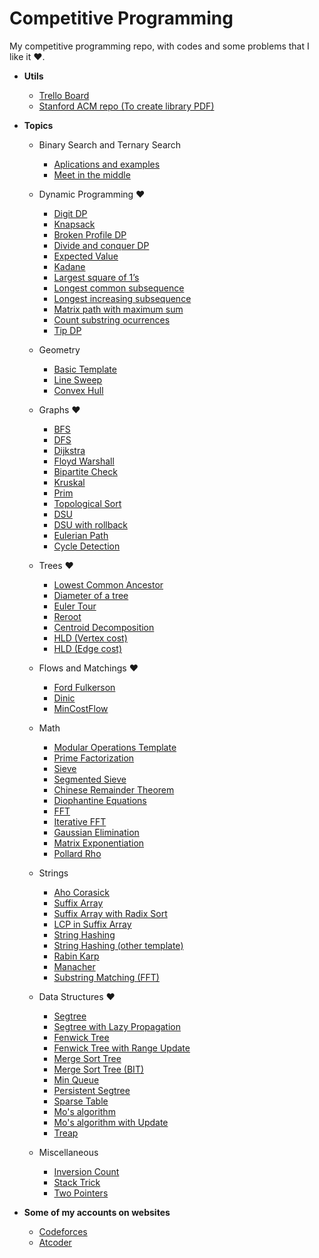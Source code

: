# Competitive Programming

My competitive programming repo, with codes and some problems that I like it :heart:.

- **Utils**

  - [Trello Board](https://trello.com/b/o82WwA0k/competitive-programming)
  - [Stanford ACM repo (To create library PDF)](https://github.com/jaehyunp/stanfordacm)

- **Topics**

  - Binary Search and Ternary Search

    - [Aplications and examples](https://github.com/jonh14lk/Competitive_Programming/blob/master/Binary%20Search%20and%20Ternary%20Search/Aplications.cpp)
    - [Meet in the middle](https://github.com/jonh14lk/Competitive_Programming/blob/master/Binary%20Search%20and%20Ternary%20Search/meetinthemiddle.cpp)

  - Dynamic Programming :heart:

    - [Digit DP](https://github.com/jonh14lk/Competitive_Programming/blob/master/Dynamic%20programming%20and%20common%20problems/Digitdp.cpp)
    - [Knapsack](https://github.com/jonh14lk/Competitive_Programming/blob/master/Dynamic%20programming%20and%20common%20problems/Knapsack.cpp)
    - [Broken Profile DP](https://github.com/jonh14lk/Competitive_Programming/blob/master/Dynamic%20programming%20and%20common%20problems/broken_profile.cpp)
    - [Divide and conquer DP](https://github.com/jonh14lk/Competitive_Programming/blob/master/Dynamic%20programming%20and%20common%20problems/divideandconquer.cpp)
    - [Expected Value](https://github.com/jonh14lk/Competitive_Programming/blob/master/Dynamic%20programming%20and%20common%20problems/expected_value.cpp)
    - [Kadane](https://github.com/jonh14lk/Competitive_Programming/blob/master/Dynamic%20programming%20and%20common%20problems/largest-sum-contiguous-subarray.cpp)
    - [Largest square of 1’s](https://github.com/jonh14lk/Competitive_Programming/blob/master/Dynamic%20programming%20and%20common%20problems/largest_square.cpp)
    - [Longest common subsequence](https://github.com/jonh14lk/Competitive_Programming/blob/master/Dynamic%20programming%20and%20common%20problems/lcs.cpp)
    - [Longest increasing subsequence](https://github.com/jonh14lk/Competitive_Programming/blob/master/Dynamic%20programming%20and%20common%20problems/lis.cpp)
    - [Matrix path with maximum sum](https://github.com/jonh14lk/Competitive_Programming/blob/master/Dynamic%20programming%20and%20common%20problems/max_matrix_path.cpp)
    - [Count substring ocurrences](https://github.com/jonh14lk/Competitive_Programming/blob/master/Dynamic%20programming%20and%20common%20problems/subsequences_string.cpp)
    - [Tip DP](https://github.com/jonh14lk/Competitive_Programming/blob/master/Dynamic%20programming%20and%20common%20problems/tip.cpp)

  - Geometry

    - [Basic Template](https://github.com/jonh14lk/Competitive_Programming/blob/master/Geometry/points_and_vectors.cpp)
    - [Line Sweep](https://github.com/jonh14lk/Competitive_Programming/blob/master/Geometry/LineSweep.cpp)
    - [Convex Hull](https://github.com/jonh14lk/Competitive_Programming/blob/master/Geometry/ConvexHull.cpp)

  - Graphs :heart:

    - [BFS](https://github.com/jonh14lk/Competitive_Programming/blob/master/Graph/BFS.cpp)
    - [DFS](https://github.com/jonh14lk/Competitive_Programming/blob/master/Graph/DFS.cpp)
    - [Dijkstra](https://github.com/jonh14lk/Competitive_Programming/blob/master/Graph/Dijkstra.cpp)
    - [Floyd Warshall](https://github.com/jonh14lk/Competitive_Programming/blob/master/Graph/Floyd_Warshall.cpp)
    - [Bipartite Check](https://github.com/jonh14lk/Competitive_Programming/blob/master/Graph/Grafo_Bipartido.cpp)
    - [Kruskal](https://github.com/jonh14lk/Competitive_Programming/blob/master/Graph/Kruskal.cpp)
    - [Prim](https://github.com/jonh14lk/Competitive_Programming/blob/master/Graph/Prim.cpp)
    - [Topological Sort](https://github.com/jonh14lk/Competitive_Programming/blob/master/Graph/Topological_Sort.cpp)
    - [DSU](https://github.com/jonh14lk/Competitive_Programming/blob/master/Graph/Union_Find.cpp)
    - [DSU with rollback](https://github.com/jonh14lk/Competitive_Programming/blob/master/Graph/dsu_rollback.cpp)
    - [Eulerian Path](https://github.com/jonh14lk/Competitive_Programming/blob/master/Graph/caminhoeuleriano.cpp)
    - [Cycle Detection](https://github.com/jonh14lk/Competitive_Programming/blob/master/Graph/cycle_detection.cpp)

  - Trees :heart:

    - [Lowest Common Ancestor](https://github.com/jonh14lk/Competitive_Programming/blob/master/Graph/LCA.cpp)
    - [Diameter of a tree](https://github.com/jonh14lk/Competitive_Programming/blob/master/Graph/TreeDiameter.cpp)
    - [Euler Tour](https://github.com/jonh14lk/Competitive_Programming/blob/master/Graph/eulertour.cpp)
    - [Reroot](https://github.com/jonh14lk/Competitive_Programming/blob/master/Graph/reroot.cpp)
    - [Centroid Decomposition](https://github.com/jonh14lk/Competitive_Programming/blob/master/Graph/centroid_decomposition.cpp)
    - [HLD (Vertex cost)](https://github.com/jonh14lk/Competitive_Programming/blob/master/Structures/hld.cpp)
    - [HLD (Edge cost)](https://github.com/jonh14lk/Competitive_Programming/blob/master/Structures/hld_edge.cpp)

  - Flows and Matchings :heart:

    - [Ford Fulkerson](https://github.com/jonh14lk/Competitive_Programming/blob/master/Graph/Ford_Fulkerson.cpp)
    - [Dinic](https://github.com/jonh14lk/Competitive_Programming/blob/master/Graph/dinic.cpp)
    - [MinCostFlow](https://github.com/jonh14lk/Competitive_Programming/blob/master/Graph/mincostflow.cpp)

  - Math

    - [Modular Operations Template](https://github.com/jonh14lk/Competitive_Programming/blob/master/Math/modular_arithmetic.cpp)
    - [Prime Factorization](https://github.com/jonh14lk/Competitive_Programming/blob/master/Math/primefactors.cpp)
    - [Sieve](https://github.com/jonh14lk/Competitive_Programming/blob/master/Math/crivo.cpp)
    - [Segmented Sieve](https://github.com/jonh14lk/Competitive_Programming/blob/master/Math/segmentedsieve.cpp)
    - [Chinese Remainder Theorem](https://github.com/jonh14lk/Competitive_Programming/blob/master/Math/crt.cpp)
    - [Diophantine Equations](https://github.com/jonh14lk/Competitive_Programming/blob/master/Math/diophantine.cpp)
    - [FFT](https://github.com/jonh14lk/Competitive_Programming/blob/master/Math/fft.cpp)
    - [Iterative FFT](https://github.com/jonh14lk/Competitive_Programming/blob/master/Math/iterative_fft.cpp)
    - [Gaussian Elimination](https://github.com/jonh14lk/Competitive_Programming/blob/master/Math/gaussian_elimination.cpp)
    - [Matrix Exponentiation](https://github.com/jonh14lk/Competitive_Programming/blob/master/Math/matrix_exponentiation.cpp)
    - [Pollard Rho](https://github.com/jonh14lk/Competitive_Programming/blob/master/Math/pollard_rho.cpp)

  - Strings

    - [Aho Corasick](https://github.com/jonh14lk/Competitive_Programming/blob/master/Strings/aho_corasick.cpp)
    - [Suffix Array](https://github.com/jonh14lk/Competitive_Programming/blob/master/Strings/suffix_array.cpp)
    - [Suffix Array with Radix Sort](https://github.com/jonh14lk/Competitive_Programming/blob/master/Strings/suffix_array2.cpp)
    - [LCP in Suffix Array](https://github.com/jonh14lk/Competitive_Programming/blob/master/Strings/lcp_in_suffix_array.cpp)
    - [String Hashing](https://github.com/jonh14lk/Competitive_Programming/blob/master/Strings/stringhashing.cpp)
    - [String Hashing (other template)](https://github.com/jonh14lk/Competitive_Programming/blob/master/Strings/stringhashing2.cpp)
    - [Rabin Karp](https://github.com/jonh14lk/Competitive_Programming/blob/master/Strings/rabin-karp.cpp)
    - [Manacher](https://github.com/jonh14lk/Competitive_Programming/blob/master/Strings/manacher.cpp)
    - [Substring Matching (FFT)](https://github.com/jonh14lk/Competitive_Programming/blob/master/Strings/substring_fft.cpp)

  - Data Structures :heart:

    - [Segtree](https://github.com/jonh14lk/Competitive_Programming/blob/master/Structures/SegTree.cpp)
    - [Segtree with Lazy Propagation](https://github.com/jonh14lk/Competitive_Programming/blob/master/Structures/segtree_lazy.cpp)
    - [Fenwick Tree](https://github.com/jonh14lk/Competitive_Programming/blob/master/Structures/fenwick.cpp)
    - [Fenwick Tree with Range Update](https://github.com/jonh14lk/Competitive_Programming/blob/master/Structures/fenwick2.cpp)
    - [Merge Sort Tree](https://github.com/jonh14lk/Competitive_Programming/blob/master/Structures/mergesorttree.cpp)
    - [Merge Sort Tree (BIT)](https://github.com/jonh14lk/Competitive_Programming/blob/master/Structures/fenwick3.cpp)
    - [Min Queue](https://github.com/jonh14lk/Competitive_Programming/blob/master/Structures/min_queue.cpp)
    - [Persistent Segtree](https://github.com/jonh14lk/Competitive_Programming/blob/master/Structures/persistent_seg.cpp)
    - [Sparse Table](https://github.com/jonh14lk/Competitive_Programming/blob/master/Structures/sparsetable.cpp)
    - [Mo's algorithm](https://github.com/jonh14lk/Competitive_Programming/blob/master/Structures/sqrt_decomposition.cpp)
    - [Mo's algorithm with Update](https://github.com/jonh14lk/Competitive_Programming/blob/master/Structures/sqrt_decomposition2.cpp)
    - [Treap](https://github.com/jonh14lk/Competitive_Programming/blob/master/Structures/treap2.cpp)

  - Miscellaneous
    - [Inversion Count](https://github.com/jonh14lk/Competitive_Programming/blob/master/Dynamic%20programming%20and%20common%20problems/inversion_count.cpp)
    - [Stack Trick](https://github.com/jonh14lk/Competitive_Programming/blob/master/Dynamic%20programming%20and%20common%20problems/stack_trick.cpp)
    - [Two Pointers](https://github.com/jonh14lk/Competitive_Programming/blob/master/Dynamic%20programming%20and%20common%20problems/two_pointers.cpp)

- **Some of my accounts on websites**

  - [Codeforces](https://codeforces.com/profile/Ayalla)
  - [Atcoder](https://atcoder.jp/users/Ayallaa)
